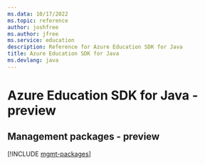 ```yaml
---
ms.data: 10/17/2022
ms.topic: reference
author: joshfree
ms.author: jfree
ms.service: education
description: Reference for Azure Education SDK for Java
title: Azure Education SDK for Java
ms.devlang: java
---
```

# Azure Education SDK for Java - preview

## Management packages - preview
[!INCLUDE [mgmt-packages](education-mgmt-index.md)]